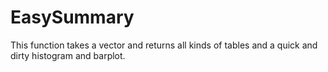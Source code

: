 # EasySummary
This function takes a vector and returns all kinds of tables and a quick and dirty histogram and barplot.
